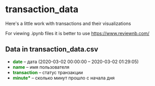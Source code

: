 # transaction_data
Here's a little work with transactions and their visualizations

For viewing .ipynb files it is better to use https://www.reviewnb.com/

## Data in transaction_data.csv ##

* <span style="color:green"><b>date</b></span> – дата (2020-03-02 00:00:00 – 2020-03-02 01:29:05)
* <span style="color:green"><b>name</b></span> – имя пользователя
* <span style="color:green"><b>transaction</b></span> – статус транзакции
* <span style="color:green"><b>minute*</b></span> – сколько минут прошло с начала дня
